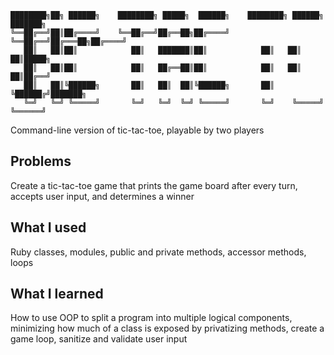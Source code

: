 ```
████████╗██╗ ██████╗    ████████╗ █████╗  ██████╗    ████████╗ ██████╗ ███████╗
╚══██╔══╝██║██╔════╝    ╚══██╔══╝██╔══██╗██╔════╝    ╚══██╔══╝██╔═══██╗██╔════╝
   ██║   ██║██║            ██║   ███████║██║            ██║   ██║   ██║█████╗
   ██║   ██║██║            ██║   ██╔══██║██║            ██║   ██║   ██║██╔══╝
   ██║   ██║╚██████╗       ██║   ██║  ██║╚██████╗       ██║   ╚██████╔╝███████╗
   ╚═╝   ╚═╝ ╚═════╝       ╚═╝   ╚═╝  ╚═╝ ╚═════╝       ╚═╝    ╚═════╝ ╚══════╝

```

Command-line version of tic-tac-toe, playable by two players

## Problems

Create a tic-tac-toe game that prints the game board after every turn, accepts user input, and determines a winner

## What I used

Ruby classes, modules, public and private methods, accessor methods, loops

## What I learned

How to use OOP to split a program into multiple logical components, minimizing how much of a class is exposed by privatizing methods, create a game loop, sanitize and validate user input
